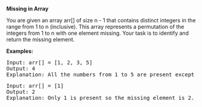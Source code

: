 **Missing in Array**

You are given an array arr[] of size n - 1 that contains distinct integers in the range from 1 to n (inclusive). This array represents a permutation of the integers from 1 to n with one element missing. Your task is to identify and return the missing element.

**Examples:**
<pre>
Input: arr[] = [1, 2, 3, 5]  
Output: 4  
Explanation: All the numbers from 1 to 5 are present except 4.  
</pre>

<pre>
Input: arr[] = [1]  
Output: 2  
Explanation: Only 1 is present so the missing element is 2.  
</pre>
